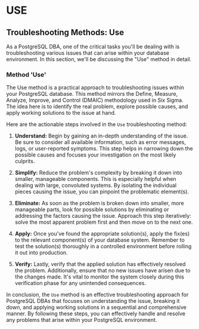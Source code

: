# USE

## Troubleshooting Methods: Use

As a PostgreSQL DBA, one of the critical tasks you'll be dealing with is troubleshooting various issues that can arise within your database environment. In this section, we'll be discussing the "Use" method in detail.

### Method 'Use'

The Use method is a practical approach to troubleshooting issues within your PostgreSQL database. This method mirrors the Define, Measure, Analyze, Improve, and Control (DMAIC) methodology used in Six Sigma. The idea here is to identify the real problem, explore possible causes, and apply working solutions to the issue at hand.

Here are the actionable steps involved in the `Use` troubleshooting method:

1. **Understand:** Begin by gaining an in-depth understanding of the issue. Be sure to consider all available information, such as error messages, logs, or user-reported symptoms. This step helps in narrowing down the possible causes and focuses your investigation on the most likely culprits.

2. **Simplify:** Reduce the problem's complexity by breaking it down into smaller, manageable components. This is especially helpful when dealing with large, convoluted systems. By isolating the individual pieces causing the issue, you can pinpoint the problematic element(s).

3. **Eliminate:** As soon as the problem is broken down into smaller, more manageable parts, look for possible solutions by eliminating or addressing the factors causing the issue. Approach this step iteratively: solve the most apparent problem first and then move on to the next one.

4. **Apply:** Once you've found the appropriate solution(s), apply the fix(es) to the relevant component(s) of your database system. Remember to test the solution(s) thoroughly in a controlled environment before rolling it out into production.

5. **Verify:** Lastly, verify that the applied solution has effectively resolved the problem. Additionally, ensure that no new issues have arisen due to the changes made. It's vital to monitor the system closely during this verification phase for any unintended consequences.

In conclusion, the `Use` method is an effective troubleshooting approach for PostgreSQL DBAs that focuses on understanding the issue, breaking it down, and applying working solutions in a sequential and comprehensive manner. By following these steps, you can effectively handle and resolve any problems that arise within your PostgreSQL environment.